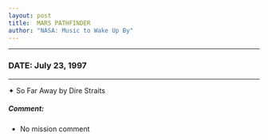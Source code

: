 ```yaml
---
layout: post
title:  MARS PATHFINDER
author: "NASA: Music to Wake Up By"
---
```


----
### DATE: July 23, 1997
----
✦ So Far Away by Dire Straits

##### Comment:
* No mission comment
